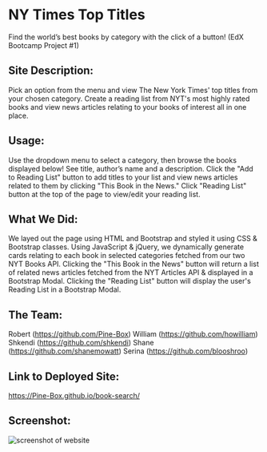 # NY Times Top Titles

Find the world’s best books by category with the click of a button! 
(EdX Bootcamp Project #1)

## Site Description:

Pick an option from the menu and view The New York Times' top titles from your chosen category. Create a reading list from NYT's most highly rated books and view news articles relating to your books of interest all in one place.

## Usage:

Use the dropdown menu to select a category, then browse the books displayed below! See title, author’s name and a description. Click the "Add to Reading List" button to add titles to your list and view news articles related to them by clicking "This Book in the News." Click "Reading List" button at the top of the page to view/edit your reading list. 

## What We Did:

We layed out the page using HTML and Bootstrap and styled it using CSS & Bootstrap classes. Using JavaScript & jQuery, we dynamically generate cards relating to each book in selected categories fetched from our two NYT Books API. Clicking the "This Book in the News" button will return a list of related news articles fetched from the NYT Articles API & displayed in a Bootstrap Modal. Clicking the "Reading List" button will display the user's Reading List in a Bootstrap Modal.

## The Team:

Robert (https://github.com/Pine-Box)
William (https://github.com/howilliam)
Shkendi (https://github.com/shkendi)
Shane (https://github.com/shanemowatt)
Serina (https://github.com/blooshroo)

## Link to Deployed Site:

https://Pine-Box.github.io/book-search/

## Screenshot:

![screenshot of website](https://landingpage.png)
